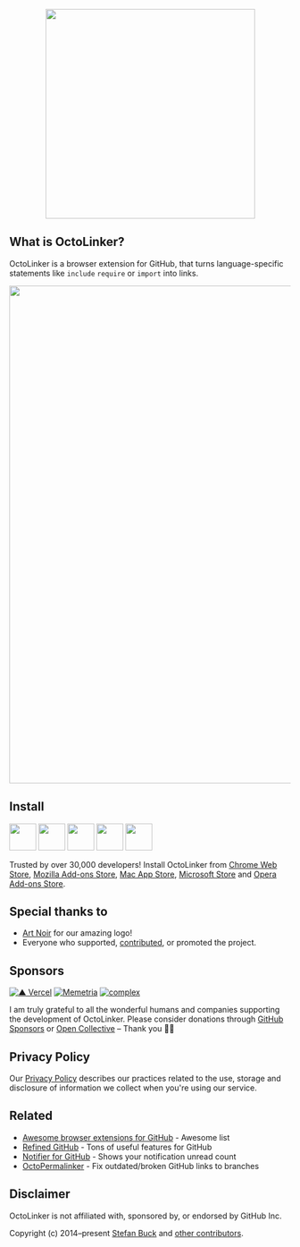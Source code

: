 <p align="center">
<a href="https://chrome.google.com/webstore/detail/octo-linker/jlmafbaeoofdegohdhinkhilhclaklkp"><img src="https://cloud.githubusercontent.com/assets/1393946/15162649/647ca490-1704-11e6-8ed8-ef0674e40fc3.png" width="375"/></a
</p>

## What is OctoLinker?

OctoLinker is a browser extension for GitHub, that turns language-specific statements like `include` `require` or `import` into links.

<img src="./demo.png" width="890" />

## Install

<a href="https://chrome.google.com/webstore/detail/octolinker/jlmafbaeoofdegohdhinkhilhclaklkp"><img src="https://raw.githubusercontent.com/alrra/browser-logos/master/src/chrome/chrome_128x128.png" width="48" /></a>
<a href="https://addons.mozilla.org/en-US/firefox/addon/octolinker/"><img src="https://raw.githubusercontent.com/alrra/browser-logos/master/src/firefox/firefox_128x128.png" width="48" /></a>
<a href="https://apps.apple.com/app/octolinker/id1549308269"><img src="https://raw.githubusercontent.com/alrra/browser-logos/master/src/safari/safari_128x128.png" width="48" /></a>
<a href="https://microsoftedge.microsoft.com/addons/detail/lbbanfffjfmfdahnfbklminikafhcjjb"><img src="https://raw.githubusercontent.com/alrra/browser-logos/master/src/edge/edge_128x128.png" width="48" /></a>
<a href="https://addons.opera.com/en/extensions/details/octolinker/"><img src="https://raw.githubusercontent.com/alrra/browser-logos/master/src/opera/opera_128x128.png" width="48" /></a>

Trusted by over 30,000 developers! Install OctoLinker from [Chrome Web Store](https://chrome.google.com/webstore/detail/octo-linker/jlmafbaeoofdegohdhinkhilhclaklkp), [Mozilla Add-ons Store](https://addons.mozilla.org/en-US/firefox/addon/octolinker/), [Mac App Store](https://apps.apple.com/app/octolinker/id1549308269), [Microsoft Store](https://microsoftedge.microsoft.com/addons/detail/lbbanfffjfmfdahnfbklminikafhcjjb) and [Opera Add-ons Store](https://addons.opera.com/en/extensions/details/octolinker/).

## Special thanks to

- [Art Noir](https://www.art-noir.net/) for our amazing logo!
- Everyone who supported, [contributed](https://github.com/OctoLinker/OctoLinker/graphs/contributors), or promoted the project.

## Sponsors

[![▲ Vercel](https://user-images.githubusercontent.com/1393946/111010284-576c9900-8396-11eb-9fd9-399cc7dae8bc.png)](https://vercel.com/?utm_source=octolinker&utm_campaign=oss) 
[![Memetria](https://user-images.githubusercontent.com/1393946/188732093-16aa8b25-7c91-4f3b-a56a-8285a2f3ef47.png)](https://www.memetria.com) 
[![complex](https://user-images.githubusercontent.com/1393946/111010138-e0cf9b80-8395-11eb-9086-e3f19645b399.png)](https://www.complex-it.de/jobs/offene-stellen?utm_source=oss-referal&utm_medium=logo&utm_campaign=growwithus)

I am truly grateful to all the wonderful humans and companies supporting the development of OctoLinker. Please consider donations through [GitHub Sponsors](https://github.com/sponsors/stefanbuck/) or [Open Collective](https://opencollective.com/octolinker) – Thank you 🙇‍♂️

## Privacy Policy

Our [Privacy Policy](https://octolinker.now.sh/privacy/) describes our practices related to the use, storage and disclosure of information we collect when you're using our service.

## Related

- [Awesome browser extensions for GitHub](https://github.com/stefanbuck/awesome-browser-extensions-for-github) - Awesome list
- [Refined GitHub](https://github.com/sindresorhus/refined-github/) - Tons of useful features for GitHub
- [Notifier for GitHub](https://github.com/sindresorhus/notifier-for-github-chrome) - Shows your notification unread count
- [OctoPermalinker](https://github.com/josephfrazier/octopermalinker) - Fix outdated/broken GitHub links to branches

## Disclaimer

OctoLinker is not affiliated with, sponsored by, or endorsed by GitHub Inc.

Copyright (c) 2014–present [Stefan Buck](https://stefanbuck.com/) and [other contributors](https://github.com/OctoLinker/OctoLinker/graphs/contributors).
